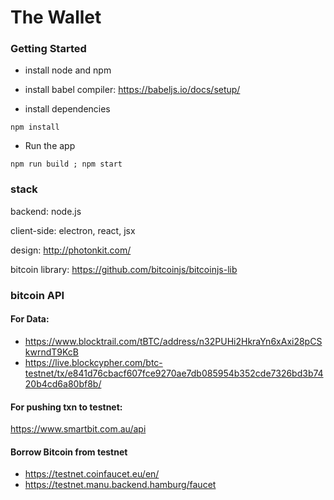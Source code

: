 # The Wallet


### Getting Started
- install node and npm
- install babel compiler:
https://babeljs.io/docs/setup/

- install dependencies
```
npm install
```
- Run the app
```
npm run build ; npm start
```

### stack
backend: node.js

client-side: electron, react, jsx

design: http://photonkit.com/

bitcoin library: https://github.com/bitcoinjs/bitcoinjs-lib


### bitcoin API

#### For Data:
- https://www.blocktrail.com/tBTC/address/n32PUHi2HkraYn6xAxi28pCSkwrndT9KcB
- https://live.blockcypher.com/btc-testnet/tx/e841d76cbacf607fce9270ae7db085954b352cde7326bd3b7420b4cd6a80bf8b/

#### For pushing txn to testnet:
https://www.smartbit.com.au/api

#### Borrow Bitcoin from testnet
- https://testnet.coinfaucet.eu/en/
- https://testnet.manu.backend.hamburg/faucet
